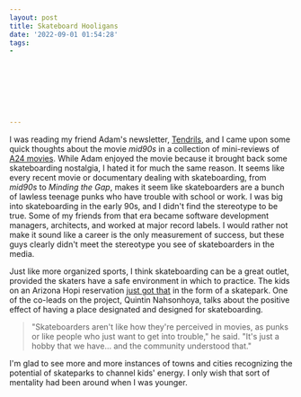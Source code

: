 ```yaml
---
layout: post
title: Skateboard Hooligans
date: '2022-09-01 01:54:28'
tags:
- 








---
```


I was reading my friend Adam's newsletter, [Tendrils](https://world.hey.com/adamwood/tendrils-017-just-because-something-looks-ugly-doesn-t-mean-that-it-s-morally-wrong-75b1eb7d), and I came upon some quick thoughts about the movie _mid90s_ in a collection of mini-reviews of [A24 movies](https://letterboxd.com/zioibi/list/a24/). While Adam enjoyed the movie because it brought back some skateboarding nostalgia, I hated it for much the same reason. It seems like every recent movie or documentary dealing with skateboarding, from _mid90s_ to _Minding the Gap_, makes it seem like skateboarders are a bunch of lawless teenage punks who have trouble with school or work. I was big into skateboarding in the early 90s, and I didn't find the stereotype to be true. Some of my friends from that era became software development managers, architects, and worked at major record labels. I would rather not make it sound like a career is the only measurement of success, but these guys clearly didn't meet the stereotype you see of skateboarders in the media.

Just like more organized sports, I think skateboarding can be a great outlet, provided the skaters have a safe environment in which to practice. The kids on an Arizona Hopi reservation [just got that](https://www.npr.org/2022/08/30/1119578688/skate-park-hopi-native-american-reservation) in the form of a skatepark. One of the co-leads on the project, Quintin Nahsonhoya, talks about the positive effect of having a place designated and designed for skateboarding.

> "Skateboarders aren't like how they're perceived in movies, as punks or like people who just want to get into trouble," he said. "It's just a hobby that we have… and the community understood that."

I'm glad to see more and more instances of towns and cities recognizing the potential of skateparks to channel kids' energy. I only wish that sort of mentality had been around when I was younger.

